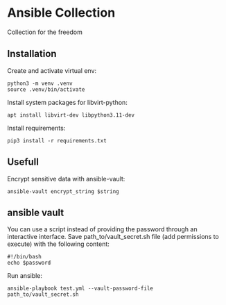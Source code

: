 # Ansible Collection

Collection for the freedom

## Installation

Create and activate virtual env:
```shell
python3 -m venv .venv
source .venv/bin/activate
```

Install system packages for libvirt-python:
```
apt install libvirt-dev libpython3.11-dev
```

Install requirements:
```shell
pip3 install -r requirements.txt

```


## Usefull

Encrypt sensitive data with ansible-vault:

```shell
ansible-vault encrypt_string $string
```

## ansible vault

You can use a script instead of providing the password through an interactive interface.
Save path_to/vault_secret.sh file (add permissions to execute) with the following content:

```shell
#!/bin/bash
echo $password
```

Run ansible:

```shell
ansible-playbook test.yml --vault-password-file path_to/vault_secret.sh
```

